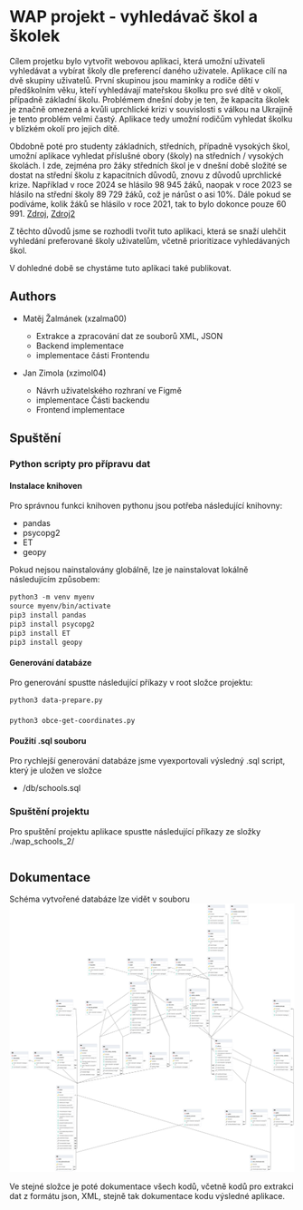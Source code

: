 # WAP projekt - vyhledávač škol a školek

Cílem projetku bylo vytvořit webovou aplikaci, která umožní uživateli vyhledávat a vybírat školy dle preferencí daného uživatele. Aplikace cílí na dvě skupiny uživatelů. První skupinou jsou maminky a rodiče dětí v předškolním věku, kteří vyhledávají mateřskou školku pro své dítě v okolí, případně základní školu. Problémem dnešní doby je ten, že kapacita školek je značně omezená a kvůli uprchlické krizi v souvislosti s válkou na Ukrajině je tento problém velmi častý. Aplikace tedy umožní rodičům vyhledat školku v blízkém okolí pro jejich dítě.

Obdobně poté pro studenty základních, středních, případně vysokých škol, umožní aplikace vyhledat příslušné obory (školy) na středních / vysokých školách. I zde, zejména pro žáky středních škol je v dnešní době složité se dostat na střední školu z kapacitních důvodů, znovu z důvodů uprchlické krize. Například v roce 2024 se hlásilo 98 945 žáků, naopak v roce 2023 se hlásilo na střední školy 89 729 žáků, což je nárůst o asi 10%. Dále pokud se podíváme, kolik žáků se hlásilo v roce 2021, tak to bylo dokonce pouze 60 991. [Zdroj](https://www.to-das.cz/pocet-prihlasenych-na-stredni-skoly-2024-jak-zjistit-pocet-prihlasek-na-ss-statistiky-podanych-prihlasek-vcetne-priorit/), [Zdroj2](https://prijimacky.cermat.cz/aktuality/85-aktuality/343-jpz-pocty-uchazecu-prihlasek-2023)

Z těchto důvodů jsme se rozhodli tvořit tuto aplikaci, která se snaží ulehčit vyhledání preferované školy uživatelům, včetně prioritizace vyhledávaných škol. 

V dohledné době se chystáme tuto aplikaci také publikovat.

## Authors
- Matěj Žalmánek (xzalma00)
  - Extrakce a zpracování dat ze souborů XML, JSON
  - Backend implementace
  - implementace části Frontendu

- Jan Zimola (xzimol04)
  - Návrh uživatelského rozhraní ve Figmě
  - implementace Části backendu
  - Frontend implementace

## Spuštění

### Python scripty pro přípravu dat

#### Instalace knihoven
Pro správnou funkci knihoven pythonu jsou potřeba následující knihovny:
- pandas
- psycopg2
- ET
- geopy

Pokud nejsou nainstalovány globálně, lze je nainstalovat lokálně následujícím způsobem:
```
python3 -m venv myenv
source myenv/bin/activate
pip3 install pandas
pip3 install psycopg2
pip3 install ET
pip3 install geopy
```

#### Generování databáze
Pro generování spustte následující příkazy v root složce projektu:
```
python3 data-prepare.py
```

#### 
```
python3 obce-get-coordinates.py
```

#### Použití .sql souboru
Pro rychlejší generování databáze jsme vyexportovali výsledný .sql script, který je uložen ve složce
- /db/schools.sql

### Spuštění projektu
Pro spuštění projektu aplikace spustte následující příkazy ze složky ./wap_schools_2/
```
```

## Dokumentace

Schéma vytvořené databáze lze vidět v souboru 
![/docs/ER.png](/docs/ER.png)

Ve stejné složce je poté dokumentace všech kodů, včetně kodů pro extrakci dat z formátu json, XML, stejně tak dokumentace kodu výsledné aplikace.